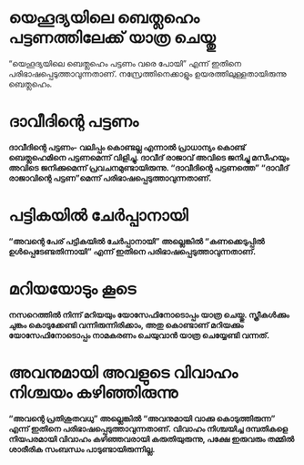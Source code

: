 # യെഹൂദ്യയിലെ ബെത്ലഹെം പട്ടണത്തിലേക്ക് യാത്ര ചെയ്തു
“യെഹൂദ്യയിലെ ബെത്ലഹെം പട്ടണം വരെ പോയി” എന്ന് ഇതിനെ പരിഭാഷപ്പെടുത്താവുന്നതാണ്. നസ്രേത്തിനെക്കാളും ഉയരത്തിലുള്ളതായിരുന്നു ബെത്ലഹെം.
# ദാവീദിന്റെ പട്ടണം
<b>ദാവീദിന്റെ പട്ടണം<b>- വലിപ്പം കൊണ്ടല്ല എന്നാൽ പ്രാധാന്യം കൊണ്ട് ബെത്ലഹെമിനെ പട്ടണമെന്ന് വിളിച്ചു. ദാവീദ് രാജാവ് അവിടെ ജനിച്ചു മസീഹയും അവിടെ ജനിക്കുമെന്ന് പ്രവചനമുണ്ടായിരുന്നു. “ദാവീദിന്റെ പട്ടണത്തെ” “ദാവീദ് രാജാവിന്റെ പട്ടണ”മെന്ന് പരിഭാഷപ്പെടുത്താവുന്നതാണ്.
# പട്ടികയിൽ ചേർപ്പാനായി
“അവന്റെ പേര് പട്ടികയിൽ ചേർപ്പാനായി” അല്ലെങ്കിൽ “കണക്കെടുപ്പിൽ ഉൾപ്പെടേണ്ടതിന്നായി” എന്ന് ഇതിനെ പരിഭാഷപ്പെടുത്താവുന്നതാണ്.
# മറിയയോടും കൂടെ
നസറെത്തിൽ നിന്ന് മറിയയും യോസേഫിനോടൊപ്പം യാത്ര ചെയ്തു. സ്ത്രീകൾക്കും ചുങ്കം കൊടുക്കേണ്ടി വന്നിരുന്നിരിക്കാം, അതു കൊണ്ടാണ് മറിയക്കും യോസേഫിനോടൊപ്പം നാമകരണം ചെയുവാൻ യാത്ര ചെയ്യേണ്ടി വന്നത്.
# അവനുമായി അവളുടെ വിവാഹം നിശ്ചയം കഴിഞ്ഞിരുന്നു                                                                                                                                                                                                                                                                                                                                                                                                                                                                                                                                                                                                                                                                                                                                                             
“അവന്റെ പ്രതിശുതവധു” അല്ലെങ്കിൽ “അവനുമായി വാക്കു കൊടുത്തിരുന്ന” എന്ന് ഇതിനെ പരിഭാഷപ്പെടുത്താവുന്നതാണ്. വിവാഹം നിശ്ചയിച്ച ദമ്പതികളെ നിയപരമായി വിവാഹം കഴിഞ്ഞവരായി കരുതിയുരുന്നു, പക്ഷേ ഇരുവരും തമ്മിൽ ശാരീരിക സംബന്ധം പാടുണ്ടായിരുന്നില്ല.
